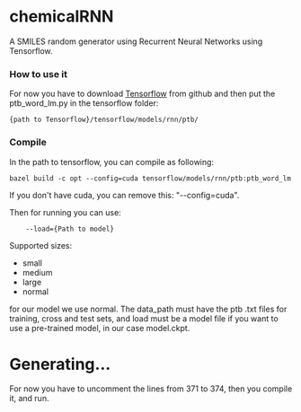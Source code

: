 # chemicalRNN

A SMILES random generator using Recurrent Neural Networks using Tensorflow.

### How to use it

For now you have to download [Tensorflow](https://github.com/tensorflow/tensorflow) from github and
then put the ptb_word_lm.py in the tensorflow folder: 

```{path to Tensorflow}/tensorflow/models/rnn/ptb/```

### Compile

In the path to tensorflow, you can compile as following:

``` bazel build -c opt --config=cuda tensorflow/models/rnn/ptb:ptb_word_lm ```

If you don't have cuda, you can remove this: "--config=cuda".

Then for running you can use:

``` bazel-bin/tensorflow/models/rnn/ptb/ptb_word_lm --model {size} --data_path={Path To Folder Data} 
    --load={Path to model}
```

Supported sizes:

* small
* medium
* large
* normal

for our model we use normal. The data_path must have the ptb .txt files for training, cross and test sets, and 
load must be a model file if you want to use a pre-trained model, in our case model.ckpt.
 
# Generating...

For now you have to uncomment the lines from 371 to 374, then you compile it, and run.



